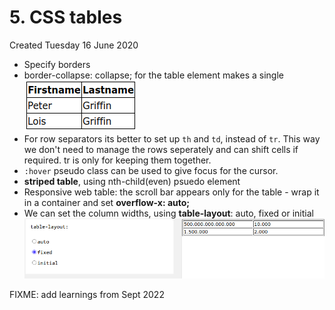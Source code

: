 # 5. CSS tables
Created Tuesday 16 June 2020


* Specify borders
* border-collapse: collapse; for the table element makes a single
	![](/assets/5_CSS_tables-image-1.png)
* For row separators its better to set up `th` and `td`, instead of `tr`. This way we don't need to manage the rows seperately and can shift cells if required. tr is only for keeping them together.
* `:hover` pseudo class can be used to give focus for the cursor.
* **striped table**, using nth-child(even) psuedo element
* Responsive web table: the scroll bar appears only for the table - wrap it in a container and set **overflow-x: auto;**
* We can set the column widths, using **table-layout**: auto, fixed or initial
![](/assets/5_CSS_tables-image-2.png)

FIXME: add learnings from Sept 2022